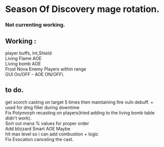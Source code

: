 # Season Of Discovery mage rotation.

### Not currenting working.

## Working : 

player buffs, Int,Shield\
Living Flame AOE\
Living bomb AOE\
Frost Nova Enemy Players within range\
GUI On/OFF - AOE ON/OFF\

## to do.
get scorch casting on target 5 times then maintaining fire vuln debuff. + used for dmg filler during downtime\
Fix Polymorph recasting on players(tried adding to the living bomb table didn't work).\
Sort out mana % values for proper order\
Add blizzard Smart AOE Maybe\
hit max level so i can add combustion + logic\
Fix Evocation canceling the cast.
